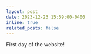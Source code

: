 ```yaml
---
layout: post
date: 2023-12-23 15:59:00-0400
inline: true
related_posts: false
---
```


First day of the website!
